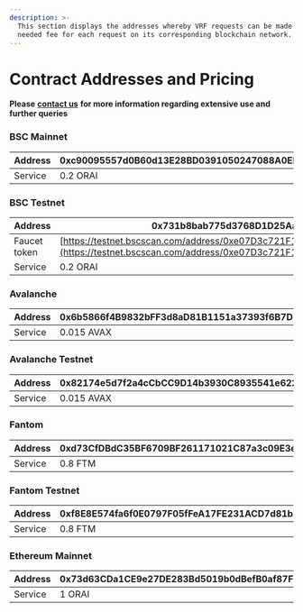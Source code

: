 ```yaml
---
description: >-
  This section displays the addresses whereby VRF requests can be made and the
  needed fee for each request on its corresponding blockchain network.
---
```


# Contract Addresses and Pricing

**Please** [**contact us**](https://landing.mailerlite.com/webforms/landing/t0c1f1) **for more information regarding extensive use and further queries**

### **BSC Mainnet**

| Address | 0xc90095557d0B60d13E28BD0391050247088A0EE6 |
| ------- | ------------------------------------------ |
| Service | 0.2 ORAI                                   |

### BSC Testnet

|        Address | 0x731b8bab775d3768D1D25Aa926D729db4e91a517                                                                                                                                 |
| -------------- | -------------------------------------------------------------------------------------------------------------------------------------------------------------------------- |
|  Faucet token  | [https://testnet.bscscan.com/address/0xe07D3c721F1f26fB49e93DE77589fAC2fD963780#code](https://testnet.bscscan.com/address/0xe07D3c721F1f26fB49e93DE77589fAC2fD963780#code) |
| Service        | 0.2 ORAI                                                                                                                                                                   |

### **Avalanche**

| Address  | 0x6b5866f4B9832bFF3d8aD81B1151a37393f6B7D5 |
| -------- | ------------------------------------------ |
| Service  | 0.015 AVAX                                 |

### **Avalanche Testnet**

|       Address | 0x82174e5d7f2a4cCbCC9D14b3930C8935541e6222 |
| ------------- | ------------------------------------------ |
| Service       | 0.015 AVAX                                 |

### Fantom

| Address | 0xd73CfDBdC35BF6709BF261171021C87a3c09E3e2 |
| ------- | ------------------------------------------ |
| Service | 0.8 FTM                                    |

### **Fantom** Testnet

|       Address | 0xf8E8E574fa6f0E0797F05fFeA17FE231ACD7d81b |
| ------------- | ------------------------------------------ |
| Service       | 0.8 FTM                                    |

### Ethereum Mainnet

| Address | 0x73d63CDa1CE9e27DE283Bd5019b0dBefB0af87FD |
| ------- | ------------------------------------------ |
| Service | 1 ORAI                                     |
